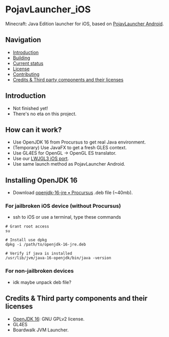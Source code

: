 # PojavLauncher_iOS
Minecraft: Java Edition launcher for iOS, based on [PojavLauncher Android](https://github.com/PojavLauncherTeam/PojavLauncher).

## Navigation
- [Introduction](#introduction)
- [Building](#building)
- [Current status](#current-status)
- [License](#license)
- [Contributing](#contributing)
- [Credits & Third party components and their licenses](#credits--third-party-components-and-their-licenses)

## Introduction
- Not finished yet!
- There's no eta on this project.

## How can it work?
- Use OpenJDK 16 from Procursus to get real Java environment.
- (Temporary) Use JavaFX to get a fresh GLES context.
- Use GL4ES for OpenGL -> OpenGL ES translator.
- Use our [LWJGL3 iOS port](https://github.com/PojavLauncherTeam/lwjgl3).
- Use same launch method as PojavLauncher Android.

## Installing OpenJDK 16
- Download [openjdk-16-jre • Procursus](https://www.ios-repo-updates.com/repository/procursus/package/openjdk-16-jre) .deb file (~40mb).

### For jailbroken iOS device (without Procursus)
- ssh to iOS or use a terminal, type these commands
```
# Grant root access
su

# Install use dpkg
dpkg -i /path/to/openjdk-16-jre.deb

# Verify if java is installed
/usr/lib/jvm/java-16-openjdk/bin/java -version
```

### For non-jailbroken devices
- idk maybe unpack deb file?

## Credits & Third party components and their licenses
- [OpenJDK 16](https://www.ios-repo-updates.com/repository/procursus/package/openjdk-16-jre): GNU GPLv2 license.
- GL4ES
- Boardwalk JVM Launcher.

